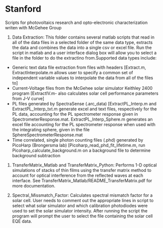 # Stanford
Scripts for photovoltaics research and opto-electronic characterization writen with McGehee Group

1. Data Extraction: This folder contains several matlab scripts that read in all of the data files in a selected folder of the same data type, extracts the data and combines the data into a single csv or excel file. Run the script in matlab and a user interface dialog box will allow you to select a file in the folder to do the extractino from.Supported data types include:
  - Generic text data file extraction from files with headers [Extract.m, ExtractInterpolate.m allows user to specify a common set of independent variable values to interpolate the data from all of the files to] 
  - Current-Voltage files from the McGehee solar simulator Keithley 2400 program [ExtractIV.m- also calculates solar cell performance parameters from J-V curve]
  - PL files generated by SpectraSense (.arc_data) [ExtractPL_Interp.m and ExtractPL_Interp_txt.m generate excel and text files, respectively for the PL data, accounting for the PL spectrometer response given in SpectrometerResponse.mat. ExtractPL_Interp_Sphere.m generates an excel file accounting for the PL spectrometer response when used with the integrating sphere, given in the file SphereSpectrometerResponse.mat
  - Time correlated, single photon counting files (.phd) generated by PicoHarp (Brongersma lab) [Picoharp_read_phd_fit_lifetime.m, run Picoharp_calculate_background.m on a background file to determine background subtraction 

1. TransferMatrix_Matlab and TransferMatrix_Python: Performs 1-D optical simulations of stacks of thin films using the transfer matrix method to account for optical interference from the reflected waves at each interface. See TransferMatrix_Matlab/README_TransferMatrix.pdf for more documentation.

1. Spectral_Missmatch_Factor: Calculates spectral mismatch factor for a solar cell. User needs to comment out the appropriate lines in script to select what solar simulator and which calibration photodiodes were used to set the solar simulator intensity. After running the script the program will prompt the user to select the file containing the solar cell EQE data.
